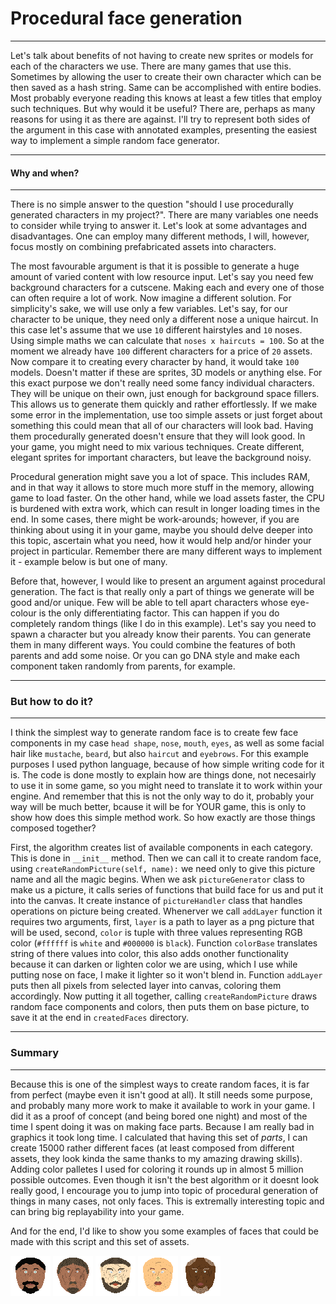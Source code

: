 # Procedural face generation

---

Let's talk about benefits of not having to create new sprites or models for each of the characters we use. There are many games that use this.
Sometimes by allowing the user to create their own character which can be then saved as a hash string.
Same can be accomplished with entire bodies.
Most probably everyone reading this knows at least a few titles that employ such techniques.
But why would it be useful?
There are, perhaps as many reasons for using it as there are against.
I'll try to represent both sides of the argument in this case with annotated examples, presenting the easiest way to implement a simple random face generator.

---

#### Why and when?

---

There is no simple answer to the question "should I use procedurally generated characters in my project?".
There are many variables one needs to consider while trying to answer it.
Let's look at some advantages and disadvantages.
One can employ many different methods, I will, however, focus mostly on combining prefabricated assets into characters.


The most favourable argument is that it is possible to generate a huge amount of varied content with low resource input.
Let's say you need few background characters for a cutscene.
Making each and every one of those can often require a lot of work.
Now imagine a different solution. For simplicity's sake, we will use only a few variables.
Let's say, for our character to be unique, they need only a different nose a unique haircut.
In this case let's assume that we use `10` different hairstyles and `10` noses.
Using simple maths we can calculate that `noses x haircuts = 100`.
So at the moment we already have `100` different characters for a price of `20` assets.
Now compare it to creating every character by hand, it would take `100` models.
Doesn't matter if these are sprites, 3D models or anything else.
For this exact purpose we don't really need some fancy individual characters.
They will be unique on their own, just enough for background space fillers.
This allows us to generate them quickly and rather effortlessly.
If we make some error in the implementation, use too simple assets or just forget about something this could mean that all of our characters will look bad.
Having them procedurally generated doesn't ensure that they will look good.
In your game, you might need to mix various techniques.
Create different, elegant sprites for important characters, but leave the background noisy.


Procedural generation might save you a lot of space.
This includes RAM, and in that way it allows to store much more stuff in the memory, allowing game to load faster.
On the other hand, while we load assets faster, the CPU is burdened with extra work, which can result in longer loading times in the end.
In some cases, there might be work-arounds; however, if you are thinking about using it in your game, maybe you should delve deeper into this topic, ascertain what you need, how it would help and/or hinder your project in particular.
Remember there are many different ways to implement it - example below is but one of many.


Before that, however, I would like to present an argument against procedural generation.
The fact is that really only a part of things we generate will be good and/or unique.
Few will be able to tell apart characters whose eye-colour is the only differentiating factor.
This can happen if you do completely random things (like I do in this example).
Let's say you need to spawn a character but you already know their parents.
You can generate them in many different ways.
You could combine the features of both parents and add some noise.
Or you can go DNA style and make each component taken randomly from parents, for example.

---

### But how to do it?

---

I think the simplest way to generate random face is to create few face components in my case `head shape`, `nose`, `mouth`, `eyes`, as well as some facial hair like `mustache`, `beard`, but also `haircut` and `eyebrows`. For this example purposes I used python language, because of how simple writing code for it is. The code is done mostly to explain how are things done, not necesairly to use it in some game, so you might need to translate it to work within your engine. And remember that this is not the only way to do it, probably your way will be much better, bcause it will be for YOUR game, this is only to show how does this simple method work. So how exactly are those things composed together?


First, the algorithm creates list of available components in each category. This is done in `__init__` method. Then we can call it to create random face, using `createRandomPicture(self, name):` we need only to give this picture name and all the magic begins. When we ask `pictureGenerator` class to make us a picture, it calls series of functions that build face for us and put it into the canvas. It create instance of `pictureHandler` class that handles operations on picture being created. Whenerver we call `addLayer` function it requires two arguments, first, `layer` is a path to layer as a png picture that will be used, second, `color` is tuple with three values representing RGB color (`#ffffff` is `white` and `#000000` is `black`). Function `colorBase` translates string of there values into color, this also adds onother functionality because it can darken or lighten color we are using, which I use while putting nose on face, I make it lighter so it won't blend in. Function `addLayer` puts then all pixels from selected layer into canvas, coloring them accordingly. Now putting it all together, calling `createRandomPicture` draws random face components and colors, then puts them on base picture, to save it at the end in `createdFaces` directory.

---

### Summary

---

Because this is one of the simplest ways to create random faces, it is far from perfect (maybe even it isn't good at all). It still needs some purpose, and probably many more work to make it available to work in your game. I did it as a proof of concept (and being bored one night) and most of the time I spent doing it was on making face parts. Because I am really bad in graphics it took long time. I calculated that having this set of *parts*, I can create 15000 rather different faces (at least composed from different assets, they look kinda the same thanks to my amazing drawing skills). Adding color palletes I used for coloring it rounds up in almost 5 million possible outcomes. Even though it isn't the best algorithm or it doesnt look really good, I encourage you to jump into topic of procedural generation of things in many cases, not only faces. This is extremally interesting topic and can bring big replayability into your game.


And for the end, I'd like to show you some examples of faces that could be made with this script and this set of assets.


![face1](https://github.com/rionmuerte/proceduralFaceCreation/blob/master/createdFaces/1.png)
![face2](https://github.com/rionmuerte/proceduralFaceCreation/blob/master/createdFaces/2.png)
![face3](https://github.com/rionmuerte/proceduralFaceCreation/blob/master/createdFaces/3.png)
![face4](https://github.com/rionmuerte/proceduralFaceCreation/blob/master/createdFaces/4.png)
![face5](https://github.com/rionmuerte/proceduralFaceCreation/blob/master/createdFaces/5.png)
